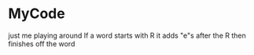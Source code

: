 # MyCode
just me playing around 
If a word starts with R it adds "e"s after the R then finishes off the word
